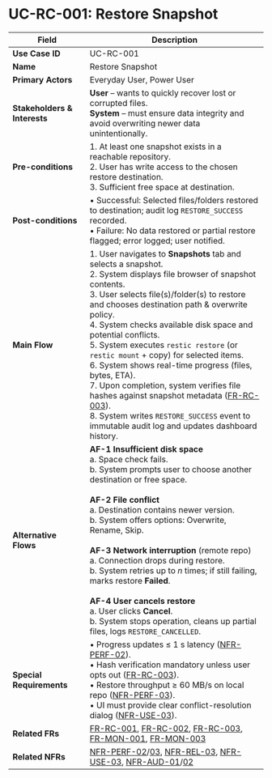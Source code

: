 # UC-RC-001: Restore Snapshot

| Field                        | Description                                                                                                                                                                                                                                                                                                                                                                                                                                                                                                                                                                                                 |
|------------------------------|-------------------------------------------------------------------------------------------------------------------------------------------------------------------------------------------------------------------------------------------------------------------------------------------------------------------------------------------------------------------------------------------------------------------------------------------------------------------------------------------------------------------------------------------------------------------------------------------------------------|
| **Use Case ID**              | UC-RC-001                                                                                                                                                                                                                                                                                                                                                                                                                                                                                                                                                                                                   |
| **Name**                     | Restore Snapshot                                                                                                                                                                                                                                                                                                                                                                                                                                                                                                                                                                                            |
| **Primary Actors**           | Everyday User, Power User                                                                                                                                                                                                                                                                                                                                                                                                                                                                                                                                                                                   |
| **Stakeholders & Interests** | **User** – wants to quickly recover lost or corrupted files. <br> **System** – must ensure data integrity and avoid overwriting newer data unintentionally.                                                                                                                                                                                                                                                                                                                                                                                                                                                          |
| **Pre-conditions**           | 1. At least one snapshot exists in a reachable repository. <br> 2. User has write access to the chosen restore destination. <br> 3. Sufficient free space at destination.                                                                                                                                                                                                                                                                                                                                                                                                                                               |
| **Post-conditions**          | • Successful: Selected files/folders restored to destination; audit log `RESTORE_SUCCESS` recorded. <br> • Failure: No data restored or partial restore flagged; error logged; user notified.                                                                                                                                                                                                                                                                                                                                                                                                                     |
| **Main Flow**                | 1. User navigates to **Snapshots** tab and selects a snapshot. <br> 2. System displays file browser of snapshot contents. <br> 3. User selects file(s)/folder(s) to restore and chooses destination path & overwrite policy. <br> 4. System checks available disk space and potential conflicts. <br> 5. System executes `restic restore` (or `restic mount` + copy) for selected items. <br> 6. System shows real-time progress (files, bytes, ETA). <br> 7. Upon completion, system verifies file hashes against snapshot metadata ([FR-RC-003](3-1-4-Recovery-Operations.md#frRc003)). <br> 8. System writes `RESTORE_SUCCESS` event to immutable audit log and updates dashboard history. |
| **Alternative Flows**        | **AF-1 Insufficient disk space** <br> a. Space check fails. <br> b. System prompts user to choose another destination or free space. <br><br> **AF-2 File conflict** <br> a. Destination contains newer version. <br> b. System offers options: Overwrite, Rename, Skip. <br><br> **AF-3 Network interruption** (remote repo) <br> a. Connection drops during restore. <br> b. System retries up to *n* times; if still failing, marks restore **Failed**. <br><br> **AF-4 User cancels restore** <br> a. User clicks **Cancel**. <br> b. System stops operation, cleans up partial files, logs `RESTORE_CANCELLED`.                                                      |
| **Special Requirements**     | • Progress updates ≤ 1 s latency ([NFR-PERF-02](3-4-1-Performance.md#nfrPerf02)). <br> • Hash verification mandatory unless user opts out ([FR-RC-003](3-1-4-Recovery-Operations.md#frRc003)). <br> • Restore throughput ≥ 60 MB/s on local repo ([NFR-PERF-03](3-4-1-Performance.md#nfrPerf03)). <br> • UI must provide clear conflict-resolution dialog ([NFR-USE-03](3-4-3-Usability.md#nfrUse03)).                                                                                                                                                                                                                                                                                                                                                                   |
| **Related FRs**              | [FR-RC-001](3-1-4-Recovery-Operations.md#frRc001), [FR-RC-002](3-1-4-Recovery-Operations.md#frRc002), [FR-RC-003](3-1-4-Recovery-Operations.md#frRc003), [FR-MON-001](3-1-6-Monitoring-Reporting.md#frMon001), [FR-MON-003](3-1-6-Monitoring-Reporting.md#frMon003)                                                                                                                                                                                                                                                                                                                                                     |
| **Related NFRs**             | [NFR-PERF-02](3-4-1-Performance.md#nfrPerf02)/[03](3-4-1-Performance.md#nfrPerf03), [NFR-REL-03](3-4-2-Reliability-Stability.md#nfrRel03), [NFR-USE-03](3-4-3-Usability.md#nfrUse03), [NFR-AUD-01](3-4-1-Performance.md#nfrAud01)/[02](3-4-1-Performance.md#nfrAud02)                                                                                                                                                                                                                                                                                                                                                       |
